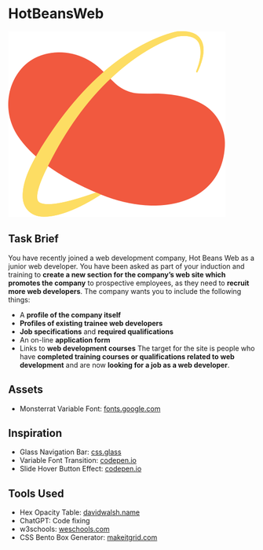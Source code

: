 # HotBeansWeb

![HBW Logo](img/logo.svg)

## Task Brief

You have recently joined a web development company, Hot Beans Web as a junior web developer. You have been asked as part of your induction and training to **create a new section for the company’s web site which promotes the company** to prospective employees, as they need to **recruit more web developers**. The company wants you to include the following things:

- A **profile of the company itself**
- **Profiles of existing trainee web developers**
- **Job specifications** and **required qualifications**
- An on-line **application form**
- Links to **web development courses**
  The target for the site is people who have **completed training courses or qualifications related to web development** and are now **looking for a job as a web developer**.

## Assets

- Monsterrat Variable Font: [fonts.google.com](https://fonts.google.com/specimen/Montserrat)

## Inspiration

- Glass Navigation Bar: [css.glass](https://css.glass)
- Variable Font Transition: [codepen.io](https://codepen.io/madshensel/pen/ZOYwpy)
- Slide Hover Button Effect: [codepen.io](https://codepen.io/RazorXio/pen/gMaoOW)

## Tools Used

- Hex Opacity Table: [davidwalsh.name](https://davidwalsh.name/hex-opacity)
- ChatGPT: Code fixing
- w3schools: [weschools.com](http://w3schools.com)
- CSS Bento Box Generator: [makeitgrid.com](https://www.makeitgrid.com)
